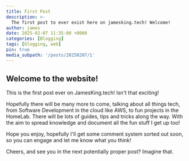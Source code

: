 ```yaml
---
title: First Post
description: >-
  The first post to ever exist here on jamesking.tech! Welcome!
author: james
date: 2025-02-07 11:35:00 +0000
categories: [Blogging]
tags: [blogging, web]
pin: true
media_subpath: '/posts/20250207/1'
---
```


## Welcome to the website!

This is the first post ever on JamesKing.tech! Isn't that exciting! 

Hopefully there will be many more to come, talking about all things tech, from Software Development in the cloud like AWS, to fun projects in the HomeLab. There will be lots of guides, tips and tricks along the way. With the aim to spread knowledge and document all the fun stuff I get up too!

Hope you enjoy, hopefully I'll get some comment system sorted out soon, so you can engage and let me know what you think!


Cheers, and see you in the next potentially proper post? Imagine that.
